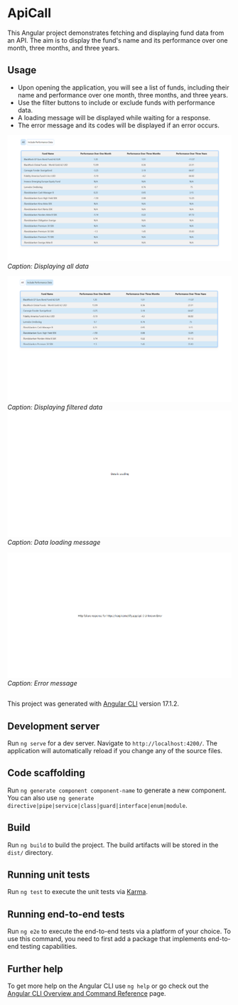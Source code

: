 # ApiCall

This Angular project demonstrates fetching and displaying fund data from an API.
The aim is to display the fund's name and its performance over one month, three months, and three years.

## Usage
- Upon opening the application, you will see a list of funds, including their name and performance over one month, three months, and three years.
- Use the filter buttons to include or exclude funds with performance data.
- A loading message will be displayed while waiting for a response.
- The error message and its codes will be displayed if an error occurs.

![All Data](https://github.com/NiloofarMeftahi/apiCall/blob/13e3f90c2d7041dbfbe17d255f71f7430a219295/Figures/All-data.png)
*Caption: Displaying all data*

![Filtered Data](https://github.com/NiloofarMeftahi/apiCall/blob/13e3f90c2d7041dbfbe17d255f71f7430a219295/Figures/Filtered-data.png)
*Caption: Displaying filtered data*
![All Data](https://github.com/NiloofarMeftahi/apiCall/blob/fd664fdce23a5e0ac93e108b7f39d6bf013db715/Figures/DataLoading.png)
*Caption: Data loading message*

![Filtered Data](https://github.com/NiloofarMeftahi/apiCall/blob/fd664fdce23a5e0ac93e108b7f39d6bf013db715/Figures/error.png)
*Caption: Error message*

##

This project was generated with [Angular CLI](https://github.com/angular/angular-cli) version 17.1.2.

## Development server

Run `ng serve` for a dev server. Navigate to `http://localhost:4200/`. The application will automatically reload if you change any of the source files.

## Code scaffolding

Run `ng generate component component-name` to generate a new component. You can also use `ng generate directive|pipe|service|class|guard|interface|enum|module`.

## Build

Run `ng build` to build the project. The build artifacts will be stored in the `dist/` directory.

## Running unit tests

Run `ng test` to execute the unit tests via [Karma](https://karma-runner.github.io).

## Running end-to-end tests

Run `ng e2e` to execute the end-to-end tests via a platform of your choice. To use this command, you need to first add a package that implements end-to-end testing capabilities.

## Further help

To get more help on the Angular CLI use `ng help` or go check out the [Angular CLI Overview and Command Reference](https://angular.io/cli) page.
